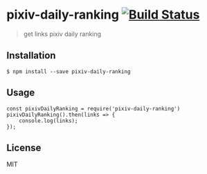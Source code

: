 # pixiv-daily-ranking [![Build Status](https://travis-ci.org/akameco/pixiv-daily-rankingsvg?branch=master)](https://travis-ci.org/akameco/pixiv-daily-ranking)

> get links pixiv daily ranking

## Installation

```
$ npm install --save pixiv-daily-ranking 
```

## Usage

```
const pixivDailyRanking = require('pixiv-daily-ranking')
pixivDailyRanking().then(links => {
	console.log(links);
});
```

## License

MIT

